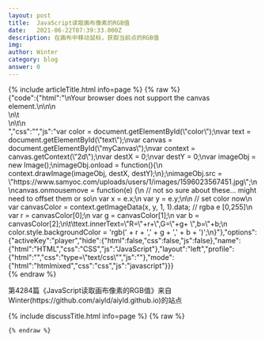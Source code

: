 ```yaml
---
layout: post
title:  JavaScript读取画布像素的RGB值
date:   2021-06-22T07:39:33.000Z
description: 在画布中移动鼠标，获取当前点的RGB值
img: 
author: Winter
category: blog
answer: 0
---
```

<div class="article-root">
  <div class="article">
    {% include articleTitle.html info=page %}
    {% raw %}
    <div class="article-content">{"code":{"html":"<canvas id=\"myCanvas\" width=\"200\" height=\"200\" style=\"border: red;border-style: dotted\">\nYour browser does not support the canvas element.\n</canvas>\n\n<div>\n\t<div id=\"text\"></div>\n\t<span id=\"color\" style=\"display:inline-block;width:100px;height:30px\"></span>\n</div>","css":"","js":"var color = document.getElementById(\"color\");\nvar text = document.getElementById(\"text\");\nvar canvas = document.getElementById(\"myCanvas\");\nvar context = canvas.getContext(\"2d\");\nvar destX = 0;\nvar destY = 0;\nvar imageObj = new Image();\nimageObj.onload = function(){\n    context.drawImage(imageObj, destX, destY);\n};\nimageObj.src = \"https://www.samyoc.com/uploads/users/1/images/1596023567451.jpg\";\n\ncanvas.onmousemove = function(e) {\n    // not so sure about these... might need to offset them or so\n    var x = e.x;\n    var y = e.y;\n\n    // set color now\n    var canvasColor = context.getImageData(x, y, 1, 1).data; // rgba e [0,255]\n    var r = canvasColor[0];\n    var g = canvasColor[1];\n    var b = canvasColor[2];\n\t\ttext.innerText=\"R=\"+r+\",G=\"+g+ \",b=\"+b;\n    color.style.backgroundColor = 'rgb(' + r + ',' + g + ',' + b + ')';\n}"},"options":{"activeKey":"player","hide":{"html":false,"css":false,"js":false},"name":{"html":"HTML","css":"CSS","js":"JavaScript"},"layout":"left","profile":{"html":"","css":"type=\"text/css\"","js":""},"mode":{"html":"htmlmixed","css":"css","js":"javascript"}}}</div>
    {% endraw %}
  </div>
  <p class="winter_mark">第4284篇《JavaScript读取画布像素的RGB值》来自Winter(https://github.com/aiyld/aiyld.github.io)的站点</p>
  <div class="discuss-wrapper">
    {% include discussTitle.html info=page %}
    {% raw %}
    
    {% endraw %}
  </div>
<div>
